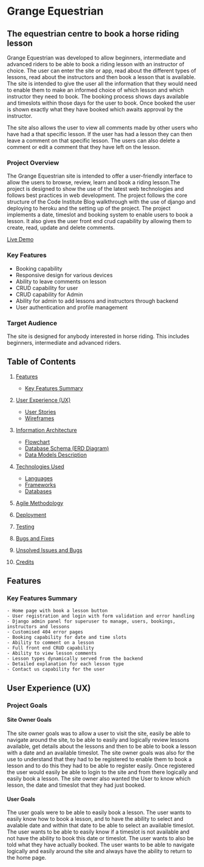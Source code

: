 # Grange Equestrian

## The equestrian centre to book a horse riding lesson

Grange Equestrian was developed to allow beginners, intermediate and advanced riders to be able to book a riding lesson with an instructor of choice. The user can enter the site or app, read about the different types of lessons, read about the instructors and then book a lesson that is available. The site is intended to give the user all the information that they would need to enable them to make an informed choice of which lesson and which instructor they need to book. The booking process shows days available and timeslots within those days for the user to book. Once booked the user is shown exactly what they have booked which awaits approval by the instructor. 

The site also allows the user to view all comments made by other users who have had a that specific lesson. If the user has had a lesson they can then leave a comment on that specific lesson. The users can also delete a comment or edit a comment that they have left on the lesson.

### Project Overview

The Grange Equestrian site is intended to offer a user-friendly interface to allow the users to browse, review, learn and book a riding lesson.The project is designed to show the use of the latest web technologies and follows best practices in web development. The project follows the core structure of the Code Institute Blog walkthrough with the use of django and deploying to heroku and the setting up of the project. The project implements a date, timeslot and booking system to enable users to book a lesson. It also gives the user front end crud capability by allowing them to create, read, update and delete comments.

[Live Demo](https://castlelost-stud-cbac18c58c5b.herokuapp.com/)

### Key Features

- Booking capability
- Responsive design for various devices
- Ability to leave comments on lesson
- CRUD capability for user
- CRUD capability for Admin
- Ability for admin to add lessons and instructors through backend
- User authentication and profile management

### Target Audience

The site is designed for anybody interested in horse riding. This includes beginners, intermediate and advanced riders. 

## Table of Contents

1. [Features](#features)
    - [Key Features Summary](#key-features-summary)

2. [User Experience (UX)](#user-experience-ux)
    - [User Stories](#user-stories)
    - [Wireframes](#wireframes)

3. [Information Architecture](#information-architecture)
    - [Flowchart](#flowchart)
    - [Database Schema (ERD Diagram)](#erd-diagram)
    - [Data Models Description](#data-models-description)

4. [Technologies Used](#technologies-used)
    - [Languages](#languages)
    - [Frameworks](#frameworks)
    - [Databases](#databases)

5. [Agile Methodology](#agile-methodology)

6. [Deployment](#deployment)

7. [Testing](#testing)

8. [Bugs and Fixes](#bugs-and-fixes)

9. [Unsolved Issues and Bugs](#unsolved-issues-and-bugs)

10. [Credits](#credits)

## Features

### Key Features Summary

    - Home page with book a lesson button
    - User registration and login with form validation and error handling
    - Django admin panel for superuser to manage, users, bookings, instructors and lessons
    - Customised 404 error pages
    - Booking capability for date and time slots
    - Ability to comment on a lesson
    - Full front end CRUD capability
    - Ability to view lesson comments
    - Lesson types dynamically served from the backend
    - Detailed explanation for each lesson type
    - Contact us capability for the user

## User Experience (UX)

### Project Goals

#### Site Owner Goals

The site owner goals was to allow a user to visit the site, easily be able to navigate around the site, to be able to easily and logically review lessons available, get details about the lessons and then to be able to book a lesson with a date and an available timeslot. The site owner goals was also for the use to understand that they had to be registered to enable them to book a lesson and to do this they had to be able to register easily. Once registered the user would easily be able to login to the site and from there logically and easily book a lesson. The site owner also wanted the User to know which lesson, the date and timeslot that they had just booked. 

#### User Goals

The user goals were to be able to easily book a lesson. The user wants to easily know how to book a lesson, and to have the ability to select and avalable date and within that date to be able to select an available timeslot. The user wants to be able to easily know if a timeslot is not available and not have the ability to book this date or timeslot. The user wants to also be told what they have actually booked. The user wants to be able to navigate logically and easily around the site and always have the ability to return to the home page.

